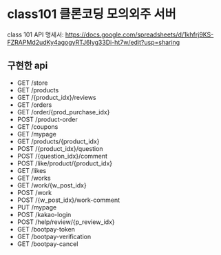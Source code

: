 # class101 클론코딩 모의외주 서버

class 101 API 명세서:
https://docs.google.com/spreadsheets/d/1khfrj9KS-FZRAPMd2udKy4agogyRTJ6Iyg33Di-ht7w/edit?usp=sharing

## 구현한 api
- GET /store
- GET /products
- GET /{product_idx}/reviews
- GET /orders
- GET /order/{prod_purchase_idx}
- POST /product-order
- GET /coupons
- GET /mypage
- GET /products/{product_idx}
- POST /{product_idx}/question
- POST /{question_idx}/comment
- POST /like/product/{product_idx}
- GET /likes
- GET /works
- GET /work/{w_post_idx}
- POST /work
- POST /{w_post_idx}/work-comment
- PUT /mypage
- POST /kakao-login
- POST /help/review/{p_review_idx}
- GET /bootpay-token
- GET /bootpay-verification
- GET /bootpay-cancel


